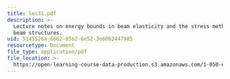 ```yaml
---
title: lec31.pdf
description: >-
  Lecture notes on energy bounds in beam elasticity and the stress method for
  beam structures.
uid: 5145526a-6662-05b2-6e52-3e60b2447985
resourcetype: Document
file_type: application/pdf
file_location: >-
  https://open-learning-course-data-production.s3.amazonaws.com/1-050-engineering-mechanics-i-fall-2007/5145526a666205b26e523e60b2447985_lec31.pdf
---
```

